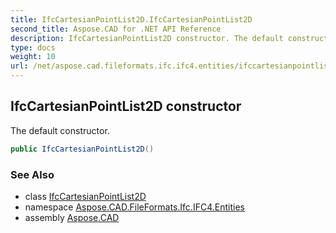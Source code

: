 ```yaml
---
title: IfcCartesianPointList2D.IfcCartesianPointList2D
second_title: Aspose.CAD for .NET API Reference
description: IfcCartesianPointList2D constructor. The default constructor
type: docs
weight: 10
url: /net/aspose.cad.fileformats.ifc.ifc4.entities/ifccartesianpointlist2d/ifccartesianpointlist2d/
---
```

## IfcCartesianPointList2D constructor

The default constructor.

```csharp
public IfcCartesianPointList2D()
```

### See Also

* class [IfcCartesianPointList2D](../)
* namespace [Aspose.CAD.FileFormats.Ifc.IFC4.Entities](../../ifccartesianpointlist2d/)
* assembly [Aspose.CAD](../../../)


